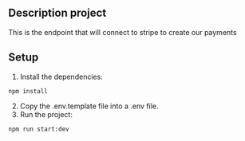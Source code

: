 ## Description project
This is the endpoint that will connect to stripe to create our payments

## Setup
1. Install the dependencies:
```
npm install
```
2. Copy the .env.template file into a .env file.
3. Run the project:
```
npm run start:dev
```
